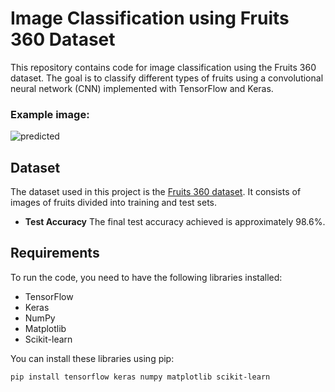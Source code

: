 # Image Classification using Fruits 360 Dataset

This repository contains code for image classification using the Fruits 360 dataset. The goal is to classify different types of fruits using a convolutional neural network (CNN) implemented with TensorFlow and Keras.
### Example image:

![predicted](https://github.com/user-attachments/assets/73b05745-7e86-4550-aa22-f95571f8674b)

## Dataset

The dataset used in this project is the [Fruits 360 dataset](https://www.kaggle.com/moltean/fruits). It consists of images of fruits divided into training and test sets.

- **Test Accuracy**
The final test accuracy achieved is approximately 98.6%.

## Requirements

To run the code, you need to have the following libraries installed:

- TensorFlow
- Keras
- NumPy
- Matplotlib
- Scikit-learn

You can install these libraries using pip:

```bash
pip install tensorflow keras numpy matplotlib scikit-learn
